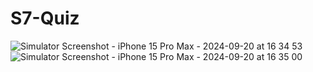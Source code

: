 # S7-Quiz
![Simulator Screenshot - iPhone 15 Pro Max - 2024-09-20 at 16 34 53](https://github.com/user-attachments/assets/c54d85ea-ae35-437c-be27-67be219fdcdd)
![Simulator Screenshot - iPhone 15 Pro Max - 2024-09-20 at 16 35 00](https://github.com/user-attachments/assets/778e2f92-bf64-4961-95b0-7eaf3a47fdf7)

